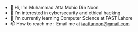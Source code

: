 - 👋 Hi, I’m Muhammad Atta Mohio Din Noon
- 👀 I’m interested in cybersecurity and ethical hacking.
- 🌱 I’m currently learning Computer Science at FAST Lahore
- 📫 How to reach me : Email me at iaattanoon@gmail.com
<!---
noonatta/noonatta is a ✨ special ✨ repository because its `README.md` (this file) appears on your GitHub profile.
You can click the Preview link to take a look at your changes.
--->
